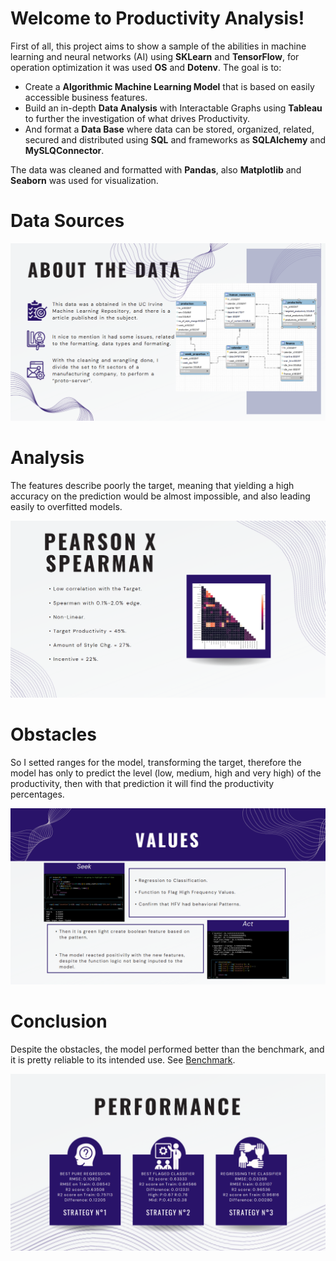 # Welcome to Productivity Analysis!

First of all, this project aims to show a sample of the abilities in machine learning and neural networks (AI) using **SKLearn** and **TensorFlow**, for operation optimization it was used **OS** and **Dotenv**. The goal is to:
- Create a **Algorithmic Machine Learning Model** that is based on easily accessible business features.
- Build an in-depth **Data Analysis** with Interactable Graphs using **Tableau** to further the investigation of what drives Productivity.
- And format a **Data Base** where data can be stored, organized, related, secured and distributed using **SQL** and frameworks as **SQLAlchemy** and **MySLQConnector**.

 The data was cleaned and formatted with **Pandas**, also **Matplotlib** and **Seaborn** was used for visualization.

# Data Sources

![alt text](https://github.com/ElielVSAlmeida/Productivity/blob/main/vizualization/about_data.png)

# Analysis

The features describe poorly the target, meaning that yielding a high accuracy on the prediction would be almost impossible, and also leading easily to overfitted models.

![alt text](https://github.com/ElielVSAlmeida/Productivity/blob/main/vizualization/analysis.png)

# Obstacles

So I setted ranges for the model, transforming the target, therefore the model has only to predict the level (low, medium, high and very high) of the productivity, then with that prediction it will find the productivity percentages.

![alt text](https://github.com/ElielVSAlmeida/Productivity/blob/main/vizualization/values.png)

# Conclusion

Despite the obstacles, the model performed better than the benchmark, and it is pretty reliable to its intended use. See [Benchmark](https://github.com/dynasty-29/Productivity-Prediction-Project/blob/main/productivity_prediction_final.ipynb).

![alt text](https://github.com/ElielVSAlmeida/Productivity/blob/main/vizualization/conclusion.png)
